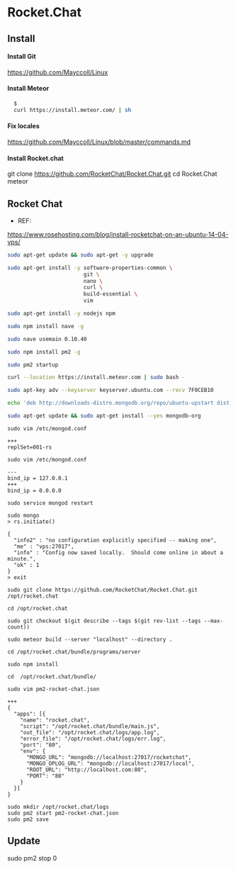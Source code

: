 # Rocket.Chat


## Install


#### Install Git

https://github.com/Mayccoll/Linux

#### Install Meteor

```bash
  $
  curl https://install.meteor.com/ | sh
```

#### Fix locales

https://github.com/Mayccoll/Linux/blob/master/commands.md


#### Install Rocket.chat

git clone https://github.com/RocketChat/Rocket.Chat.git
cd Rocket.Chat
meteor




Rocket Chat
-----------

- REF:

https://www.rosehosting.com/blog/install-rocketchat-on-an-ubuntu-14-04-vps/


```bash
sudo apt-get update && sudo apt-get -y upgrade

sudo apt-get install -y software-properties-common \
                        git \
                        nano \
                        curl \
                        build-essential \
                        vim

sudo apt-get install -y nodejs npm

sudo npm install nave -g

sudo nave usemain 0.10.40

sudo npm install pm2 -g

sudo pm2 startup

curl --location https://install.meteor.com | sudo bash -

sudo apt-key adv --keyserver keyserver.ubuntu.com --recv 7F0CEB10

echo 'deb http://downloads-distro.mongodb.org/repo/ubuntu-upstart dist 10gen' | sudo tee /etc/apt/sources.list.d/mongodb.list

sudo apt-get update && sudo apt-get install --yes mongodb-org
```

```
sudo vim /etc/mongod.conf
```

```
+++
replSet=001-rs
```

```
sudo vim /etc/mongod.conf
```

```
---
bind_ip = 127.0.0.1
+++
bind_ip = 0.0.0.0
```

```
sudo service mongod restart
```

```
sudo mongo
> rs.initiate()

{
  "info2" : "no configuration explicitly specified -- making one",
  "me" : "vps:27017",
  "info" : "Config now saved locally.  Should come online in about a minute.",
  "ok" : 1
}
> exit
```

```
sudo git clone https://github.com/RocketChat/Rocket.Chat.git /opt/rocket.chat

cd /opt/rocket.chat

sudo git checkout $(git describe --tags $(git rev-list --tags --max-count))

sudo meteor build --server "localhost" --directory .

cd /opt/rocket.chat/bundle/programs/server 

sudo npm install

cd  /opt/rocket.chat/bundle/

sudo vim pm2-rocket-chat.json
```

```
+++
{
  "apps": [{
    "name": "rocket.chat",
    "script": "/opt/rocket.chat/bundle/main.js",
    "out_file": "/opt/rocket.chat/logs/app.log",
    "error_file": "/opt/rocket.chat/logs/err.log",
    "port": "80",
    "env": {
      "MONGO_URL": "mongodb://localhost:27017/rocketchat",
      "MONGO_OPLOG_URL": "mongodb://localhost:27017/local",
      "ROOT_URL": "http://localhost.com:80",
      "PORT": "80"
    }
  }]
}
```

```
sudo mkdir /opt/rocket.chat/logs
sudo pm2 start pm2-rocket-chat.json
sudo pm2 save
```


Update
------

sudo pm2 stop 0